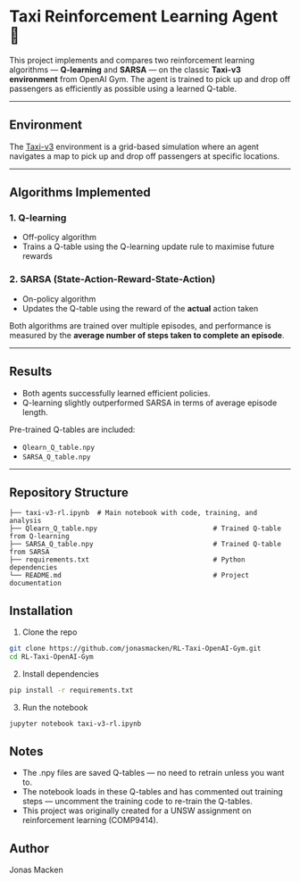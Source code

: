 # Taxi Reinforcement Learning Agent 🚖

This project implements and compares two reinforcement learning algorithms — **Q-learning** and **SARSA** — on the classic **Taxi-v3 environment** from OpenAI Gym. The agent is trained to pick up and drop off passengers as efficiently as possible using a learned Q-table.

---

## Environment

The [Taxi-v3](https://www.gymlibrary.dev/environments/toy_text/taxi/) environment is a grid-based simulation where an agent navigates a map to pick up and drop off passengers at specific locations.

---

## Algorithms Implemented

### 1. Q-learning
- Off-policy algorithm
- Trains a Q-table using the Q-learning update rule to maximise future rewards

### 2. SARSA (State-Action-Reward-State-Action)
- On-policy algorithm
- Updates the Q-table using the reward of the **actual** action taken

Both algorithms are trained over multiple episodes, and performance is measured by the **average number of steps taken to complete an episode**.

---

## Results

- Both agents successfully learned efficient policies.
- Q-learning slightly outperformed SARSA in terms of average episode length.

Pre-trained Q-tables are included:
- `Qlearn_Q_table.npy`
- `SARSA_Q_table.npy`

---

## Repository Structure

```text
├── taxi-v3-rl.ipynb  # Main notebook with code, training, and analysis
├── Qlearn_Q_table.npy                             # Trained Q-table from Q-learning
├── SARSA_Q_table.npy                              # Trained Q-table from SARSA
├── requirements.txt                               # Python dependencies
└── README.md                                      # Project documentation
```

## Installation
1. Clone the repo
```bash
git clone https://github.com/jonasmacken/RL-Taxi-OpenAI-Gym.git
cd RL-Taxi-OpenAI-Gym
```
2. Install dependencies
```bash
pip install -r requirements.txt
```
3. Run the notebook
```bash
jupyter notebook taxi-v3-rl.ipynb
```

## Notes
- The .npy files are saved Q-tables — no need to retrain unless you want to.
- The notebook loads in these Q-tables and has commented out training steps — uncomment the training code to re-train the Q-tables.
- This project was originally created for a UNSW assignment on reinforcement learning (COMP9414).

## Author
Jonas Macken


